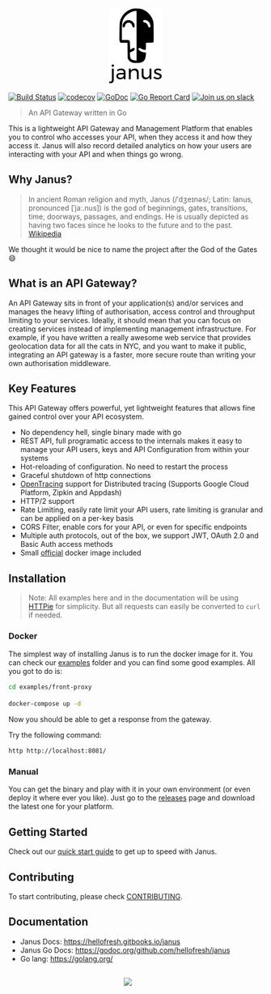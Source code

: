<p align="center">  
  <img height="150" src="./janus-logo.png"  alt="Janus" title="Janus">
</p>

[![Build Status](https://travis-ci.org/hellofresh/janus.svg?branch=master)](https://travis-ci.org/hellofresh/janus)
[![codecov](https://codecov.io/gh/hellofresh/janus/branch/master/graph/badge.svg)](https://codecov.io/gh/hellofresh/janus)
[![GoDoc](https://godoc.org/github.com/hellofresh/janus?status.svg)](https://godoc.org/github.com/hellofresh/janus)
[![Go Report Card](https://goreportcard.com/badge/github.com/hellofresh/janus)](https://goreportcard.com/report/github.com/hellofresh/janus)
[![Join us on slack](https://janus-slack.herokuapp.com/badge.svg)](https://janus-slack.herokuapp.com/)

> An API Gateway written in Go

This is a lightweight API Gateway and Management Platform that enables you to control who accesses your API,
when they access it and how they access it. Janus will also record detailed analytics on how your
users are interacting with your API and when things go wrong.

## Why Janus?

> In ancient Roman religion and myth, Janus (/ˈdʒeɪnəs/; Latin: Ianus, pronounced [ˈjaː.nus]) is the god of beginnings,
gates, transitions, time, doorways, passages, and endings. He is usually depicted as having two faces since he
looks to the future and to the past. [Wikipedia](https://en.wikipedia.org/wiki/Janus)

We thought it would be nice to name the project after the God of the Gates :smile:

## What is an API Gateway?

An API Gateway sits in front of your application(s) and/or services and manages the heavy lifting of authorisation,
access control and throughput limiting to your services. Ideally, it should mean that you can focus on creating
services instead of implementing management infrastructure. For example, if you have written a really awesome
web service that provides geolocation data for all the cats in NYC, and you want to make it public,
integrating an API gateway is a faster, more secure route than writing your own authorisation middleware.

## Key Features

This API Gateway offers powerful, yet lightweight features that allows fine gained control over your API ecosystem.

* No dependency hell, single binary made with go
* REST API, full programatic access to the internals makes it easy to manage your API users, keys and API Configuration from within your systems
* Hot-reloading of configuration. No need to restart the process
* Graceful shutdown of http connections
* [OpenTracing](http://opentracing.io/) support for Distributed tracing (Supports Google Cloud Platform, Zipkin and Appdash)
* HTTP/2 support
* Rate Limiting, easily rate limit your API users, rate limiting is granular and can be applied on a per-key basis
* CORS Filter, enable cors for your API, or even for specific endpoints
* Multiple auth protocols, out of the box, we support JWT, OAuth 2.0 and Basic Auth access methods
* Small [official](https://quay.io/repository/hellofresh/janus) docker image included

## Installation

> Note: All examples here and in the documentation will be using [HTTPie](https://httpie.org/) for simplicity.
But all requests can easily be converted to `curl` if needed.

### Docker

The simplest way of installing Janus is to run the docker image for it. You can check our [examples](/examples) folder and you can find some good examples. All you got to do is:

```sh
cd examples/front-proxy

docker-compose up -d
```

Now you should be able to get a response from the gateway. 

Try the following command:

```sh
http http://localhost:8081/
```

### Manual

You can get the binary and play with it in your own environment (or even deploy it where ever you like).
Just go to the [releases](https://github.com/hellofresh/janus/releases) page and download the latest one for your platform.

## Getting Started

Check out our [quick start guide](https://hellofresh.gitbooks.io/janus/quick_start) to get up to speed with Janus.

## Contributing

To start contributing, please check [CONTRIBUTING](CONTRIBUTING.md).

## Documentation

* Janus Docs: https://hellofresh.gitbooks.io/janus
* Janus Go Docs: https://godoc.org/github.com/hellofresh/janus
* Go lang: https://golang.org/

##
<p align="center">  
    <a href="https://hellofresh.com" style="text-decoration:none; margin-right:2rem;">
    <img height="110" src="https://www.hellofresh.de/images/hellofresh/press/HelloFresh_Logo.png">
  </a>
</p>
